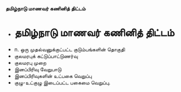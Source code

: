**தமிழ்நாடு மாணவர் கணினித் திட்டம்**
- # தமிழ்நாடு மாணவர் கணினித் திட்டம்
- n. ஒரு முதல்வனுக்குட்பட்ட குடும்பங்களின் தொகுதி
- குலமரபுக் கட்டுப்பாட்டுணர்வு
- குலமரபு முறை
- இனப்பிரிவு வேறுபாடு
- இனப்பிரிவுகளின் உட்பகை வெறுப்பு
- குழு-உட்குழு இடைப்பட்ட பகைமை வெறுப்பு.

